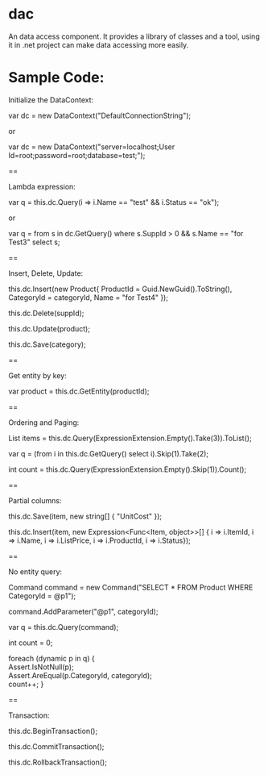 dac
===

An data access component. It provides a library of classes and a tool, using it in .net project can make data accessing more easily.


Sample Code:
===

Initialize the DataContext:

var dc = new DataContext("DefaultConnectionString");

or

var dc = new DataContext("server=localhost;User Id=root;password=root;database=test;");

==

Lambda expression:

var q = this.dc.Query<Item>(i => i.Name == "test" && i.Status == "ok");

or

var q = from s in dc.GetQuery<Supplier>() where s.SuppId > 0 && s.Name == "for Test3" select s;

==

Insert, Delete, Update:

this.dc.Insert<Product>(new Product{ ProductId = Guid.NewGuid().ToString(), CategoryId = categoryId, Name = "for Test4" });

this.dc.Delete<Supplier>(suppId);

this.dc.Update<Product>(product);

this.dc.Save<Category>(category);

==

Get entity by key:

var product = this.dc.GetEntity<Product>(productId);

==

Ordering and Paging:

List<Item> items = this.dc.Query<Item>(ExpressionExtension.Empty<Item>().Take(3)).ToList();

var q = (from i in this.dc.GetQuery<Item>() select i).Skip(1).Take(2);

int count = this.dc.Query<Item>(ExpressionExtension.Empty<Item>().Skip(1)).Count();

==

Partial columns:

this.dc.Save<Item>(item, new string[] { "UnitCost" });

this.dc.Insert<Item>(item, new Expression<Func<Item, object>>[] {  i => i.ItemId, i => i.Name, i => i.ListPrice, i => i.ProductId, i => i.Status});

==

No entity query:

Command command = new Command("SELECT * FROM Product WHERE CategoryId = @p1");

command.AddParameter("@p1", categoryId);

var q = this.dc.Query(command);

int count = 0;

foreach (dynamic p in q)
{     
  Assert.IsNotNull(p);     
  Assert.AreEqual(p.CategoryId, categoryId);   
  count++;
}

==

Transaction:

this.dc.BeginTransaction();

this.dc.CommitTransaction();

this.dc.RollbackTransaction();
